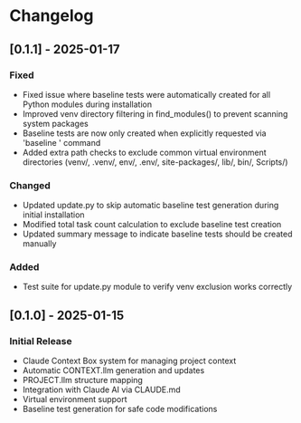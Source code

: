 # Changelog

## [0.1.1] - 2025-01-17

### Fixed
- Fixed issue where baseline tests were automatically created for all Python modules during installation
- Improved venv directory filtering in find_modules() to prevent scanning system packages
- Baseline tests are now only created when explicitly requested via 'baseline <module>' command
- Added extra path checks to exclude common virtual environment directories (venv/, .venv/, env/, .env/, site-packages/, lib/, bin/, Scripts/)

### Changed
- Updated update.py to skip automatic baseline test generation during initial installation
- Modified total task count calculation to exclude baseline test creation
- Updated summary message to indicate baseline tests should be created manually

### Added
- Test suite for update.py module to verify venv exclusion works correctly

## [0.1.0] - 2025-01-15

### Initial Release
- Claude Context Box system for managing project context
- Automatic CONTEXT.llm generation and updates
- PROJECT.llm structure mapping
- Integration with Claude AI via CLAUDE.md
- Virtual environment support
- Baseline test generation for safe code modifications